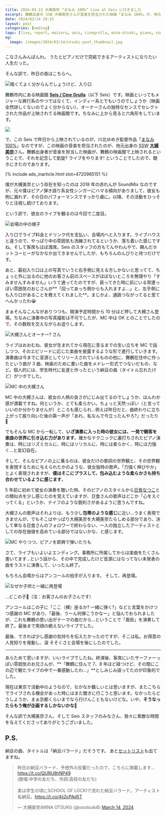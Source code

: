 ```yaml
---
title: 2024-03-13 大槻美奈 “まなみ 100%” Live at Seis に行きました
excerpt: 舞鶴出身の SSW 大槻美奈さんが音楽を担当された映画「まなみ 100%」が、地元の映画館 Seis / Cine Grulla で上演されるのを機に同館でライブをされるというので、聴きにいってきました。
date: 2024/03/14 19:15
layout: post
categories: [weblog]
tags: [live, report, maizuru, seis, cinegrulla, mina-otsuki, piano, ssw]
og:
  image: /images/2024/03/14/otsuki-post_thumbnail.jpg
---
```


こなさんみんばんわ。
うたとピアノだけで完結できるアーティストになりたい人生だった。

そんな訳で、昨日の夜はこちらへ。

![暗くてよく分からんでしょうけど、入り口][seis_photo]

舞鶴市内にある映画館 [<b>Seis / Cine Grulla</b>][seis_link]（以下 Seis）です。映画といってもメジャーな興行系のやつではなくて、インディー系とでもいうのでしょうか（映画全然詳しくないのでよく分からない）、オーナーさんの独特なセンスでセレクトされた作品が上映されてる映画館です。ちなみに上から見ると六角形をしています。

[seis_photo]: /images/2024/03/14/otsuki-seis.jpg
[seis_link]: https://cinegrulla.com/

![][poster]

で、この Seis で昨日から上映されているのが、川北ゆめき監督作品「[まなみ 100%][manami100]」なのですが、この映画の音楽を担当されたのが、地元出身の <abbr title="Singer Song Writer">SSW</abbr> [<b>大槻美奈</b>][mina]さん。舞鶴出身者が音楽を担当した映画が、舞鶴の映画館で上映されるということで、それを記念して凱旋? ライブをやります! ということでしたので、聴きにきたのであります。

[poster]: /images/2024/03/14/otsuki-poster.jpg
[manami100]: https://manami100-movie.com/
[mina]: https://plotanto8.wixsite.com/otsuki

{% include ads_inarticle.html slot=4720985151 %}

僕が大槻美奈という存在を知ったのは 2018 年の赤れんが SoundMix なのですが、元々僕はピアノ弾き語り系女性シンガーにハマる傾向がありまして、彼女も例に漏れず、その日のパフォーマンスですっかり虜に。以降、その活動をひっそりと注視し続けております。

という訳で、彼女のライブを観るのは今回で二度目。

![会場の中の様子][floor]

入り口でライブ料金とドリンク代を支払い、会場内へと入ります。ライブハウスと違うので、やっぱり中の雰囲気も洗練されてるというか、落ち着いた感じですね。そして客席もほぼ満席。Seis のスタッフの方もてんやわんやで、頼んだホットコーヒーがなかなか出てきませんでしたが、もちろんのんびりと待つだけです。

あと、最初入り口は上の写真でいうと右手側に見える方しかないと思ってて、ちょっと外に出るのに他のお客さん前のスペースがほぼないところを無理やり「すみませんすみません」いうて通ってたのですが、戻ってきた時に前にいる常連っぽい雰囲気のおじさんが**「回ってあっち側からも入れますよ…」と、左手側にも入り口があることを教えてくれました**。まじかよ、通路つながってると思てへんかったわ😭

まぁそんなこんながありつつも、開演予定時間から 10 分ほど押して大槻さん登場。ちなみに演奏中の写真撮影は不可でしたが、MC 中は OK とのことでしたので、その数枚を交えながらお送りします。

![大槻さんとオーナー? さん][opening]

ライブはおおむね、彼女が生まれてから現在に至るまでの生い立ちを MC で話しつつ、そのエピソードに応じた楽曲を披露するような形で進行していきます。演奏曲は今までに音源としてリリースされているものの他に、舞鶴在住中に作ったという曲が 3 曲、映画のために書いた曲をメドレー形式でつないだもの、など。個人的には、学生時代に友達と作ったという納豆の曲（タイトル忘れたけど）がツボでした。

![MC 中の大槻さん][mctime]

MC 中の大槻さんは、彼女の人柄の良さがにじみ出てるのでしょうか、ほんわか感が満載ですね。何というか、とても柔らかい。ちょっと天然っぽい（と言っていいのか分かりませんが）ところも感じられ…例えば昨日だと、曲終わりに立ち上がって振り向いた後の第一声が「あれ、私なんで今立ったんやろ?」だったり🤣

でもそんな MC から一転して、**いざ演奏に入った時の彼女には、一発で観客を楽曲の世界に引き込む力があります**。確かなテクニックに裏打ちされたピアノ演奏は、時にはリズミカルに、時にはリリカルに、時には柔らかく、時には力強く…と変幻自在。

そして、そんなピアノの上に乗るのは、彼女だけの歌詞の世界観と、その世界観を表現するために与えられたかのような、彼女独特の歌声。「力強く伸びやか」とよく表現されますが、**僕はそこにプラスして、包み込むような柔らかさも持ち合わせているように感じます**。

5 年前に初めて彼女の演奏を聴いた時、そのピアノのスタイルから[日食なつこ][nisshoku]との類似点を少し感じたのを覚えていますが、日食さんの歌声はどこか「心をえぐってくる」というか、ナイフのような鋭利さがあるように思うんですね。

大槻さんの歌声はそれよりは、もう少し**包帯のような感じ**に近い…うまく表現できませんが、でもそこはやっぱり大槻美奈を大槻美奈たらしめる部分であり、決して単なる日食さんのフォロワーで終わらない、一人の独立したアーティストとしての存在価値を高めている部分ではないかな、と感じます。

[nisshoku]: https://nisshoku-natsuko.com/

![MC やりつつ、ピアノを即興で弾いたりも][withpiano]

さて、ライブもいよいよエンディング。事務所に所属してからは楽曲をたくさん書いてます…という話から、その中で完成したけど音源にはなってない未発表の曲をラストに演奏して、いったん終了。

もちろん会場からはアンコールの拍手が入ります。
そして、再登場。

![なぜか子供と一緒に再登場][encore]

…どこの子🤣（注：お客さんのお子さんです）

アンコールはこの子に「ここ（横）座るか? 一緒に弾く?」などと言葉をかけつつ感謝の MC があり、「最後、うーん何弾こうかなー」と悩んでおられましたが、これも舞鶴の思い出がテーマの曲だから…ということで「風街」を演奏して終了。最後まで笑顔の絶えないライブでした。

最後、できれば少し感謝の気持ちを伝えたかったのですが、そこは私。お得意の人見知りを発動し、涙 そそくさと会場を後にしたのでした。

[floor]: /images/2024/03/14/otsuki-floor.jpg
[opening]: /images/2024/03/14/otsuki-opening.jpg
[mctime]: /images/2024/03/14/otsuki-mctime.jpg
[withpiano]: /images/2024/03/14/otsuki-withpiano.jpg
[encore]: /images/2024/03/14/otsuki-encore.jpg

- - - 

あらためて思いますが、いいライブでしたね。終演後、客席にいたサーファーっぽい雰囲気のお兄さんが、**「舞鶴に住んで 7、8 年ほど経つけど、その間にこの辺で観たライブの中で一番感動したわ…」**としみじみ語ってたのが印象的でした。

現在は東京で活動中のようなので、なかなか難しいとは思いますが、またこちらでライブされる機会があった時にはまた聴きに行こうと思います。なかったらどうしようか、まぁ京都くらいまでなら行けんこともないけどな。いや、**そうなったらもう俺が企画するしかないかな**🤣

そんな訳で大槻美奈さん、そして Seis スタッフのみなさん、我々に素敵な時間を与えてくださってありがとうございました。


## P.S. 

納豆の曲、タイトルは「納豆バラード」だそうです。
あと[セットリスト][setlist]も出てますね。

<blockquote class="twitter-tweet"><p lang="ja" dir="ltr">昨日の納豆バラード、予想外の反響だったので、こちらに掲載します…<a href="https://t.co/QURU8hNP49">https://t.co/QURU8hNP49</a><br>(歌唱:中学の友だち、作詞:高校の友だち)<br><br>実は学生の頃にSCHOOL OF LOCK!で流れた納豆バラード。アーティスト名納豆。<a href="https://t.co/4ij2cPAd5T">https://t.co/4ij2cPAd5T</a></p>&mdash; 大槻美奈(MINA OTSUKI) (@oootsuki8) <a href="https://twitter.com/oootsuki8/status/1768165345699955149?ref_src=twsrc%5Etfw">March 14, 2024</a></blockquote> <script async src="https://platform.twitter.com/widgets.js" charset="utf-8"></script>

[setlist]: https://twitter.com/oootsuki8/status/1768160192582307914